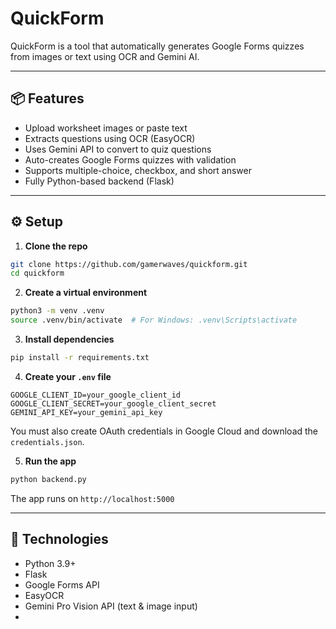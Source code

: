 
# QuickForm

QuickForm is a tool that automatically generates Google Forms quizzes from images or text using OCR and Gemini AI.

---

## 📦 Features

- Upload worksheet images or paste text
- Extracts questions using OCR (EasyOCR)
- Uses Gemini API to convert to quiz questions
- Auto-creates Google Forms quizzes with validation
- Supports multiple-choice, checkbox, and short answer
- Fully Python-based backend (Flask)

---

## ⚙️ Setup

1. **Clone the repo**

```bash
git clone https://github.com/gamerwaves/quickform.git
cd quickform
```

2. **Create a virtual environment**

```bash
python3 -m venv .venv
source .venv/bin/activate  # For Windows: .venv\Scripts\activate
```

3. **Install dependencies**

```bash
pip install -r requirements.txt
```

4. **Create your `.env` file**

```
GOOGLE_CLIENT_ID=your_google_client_id
GOOGLE_CLIENT_SECRET=your_google_client_secret
GEMINI_API_KEY=your_gemini_api_key
```
You must also create OAuth credentials in Google Cloud and download the `credentials.json`.

5. **Run the app**

```bash
python backend.py
```

The app runs on `http://localhost:5000`

---

## 🧠 Technologies

- Python 3.9+
- Flask
- Google Forms API
- EasyOCR
- Gemini Pro Vision API (text & image input)
- 
